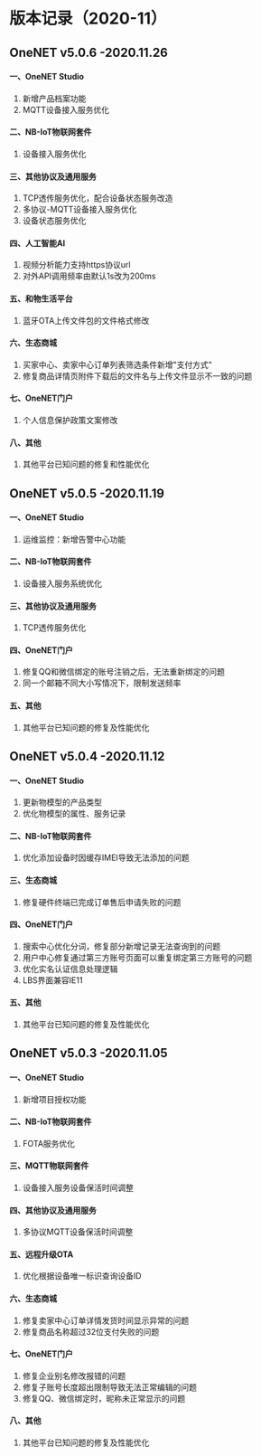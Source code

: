 # 版本记录（2020-11）

## OneNET v5.0.6 -2020.11.26

#### 一、OneNET Studio

1. 新增产品档案功能
2. MQTT设备接入服务优化

#### 二、NB-IoT物联网套件

1. 设备接入服务优化

#### 三、其他协议及通用服务

1. TCP透传服务优化，配合设备状态服务改造
2. 多协议-MQTT设备接入服务优化
3. 设备状态服务优化

#### 四、人工智能AI

1. 视频分析能力支持https协议url
2. 对外API调用频率由默认1s改为200ms

#### 五、和物生活平台

1. 蓝牙OTA上传文件包的文件格式修改

#### 六、生态商城

1. 买家中心、卖家中心订单列表筛选条件新增"支付方式"
2. 修复商品详情页附件下载后的文件名与上传文件显示不一致的问题

#### 七、OneNET门户

1. 个人信息保护政策文案修改
#### 八、其他

1. 其他平台已知问题的修复和性能优化

## OneNET v5.0.5 -2020.11.19

#### 一、OneNET Studio

1. 运维监控：新增告警中心功能

#### 二、NB-IoT物联网套件

1. 设备接入服务系统优化

#### 三、其他协议及通用服务

1. TCP透传服务优化

#### 四、OneNET门户

1. 修复QQ和微信绑定的账号注销之后，无法重新绑定的问题
2. 同一个邮箱不同大小写情况下，限制发送频率

#### 五、其他

1. 其他平台已知问题的修复及性能优化

## OneNET v5.0.4 -2020.11.12

#### 一、OneNET Studio

1. 更新物模型的产品类型
2. 优化物模型的属性、服务记录

#### 二、NB-IoT物联网套件

1. 优化添加设备时因缓存IMEI导致无法添加的问题

#### 三、生态商城

1. 修复硬件终端已完成订单售后申请失败的问题

#### 四、OneNET门户

1. 搜索中心优化分词，修复部分新增记录无法查询到的问题
2. 用户中心修复通过第三方账号页面可以重复绑定第三方账号的问题
3. 优化实名认证信息处理逻辑
4. LBS界面兼容IE11

#### 五、其他

1. 其他平台已知问题的修复及性能优化

## OneNET v5.0.3 -2020.11.05

#### 一、OneNET Studio

1. 新增项目授权功能

#### 二、NB-IoT物联网套件

1. FOTA服务优化

#### 三、MQTT物联网套件

1. 设备接入服务设备保活时间调整

#### 四、其他协议及通用服务

1. 多协议MQTT设备保活时间调整

#### 五、远程升级OTA

1. 优化根据设备唯一标识查询设备ID

#### 六、生态商城

1. 修复卖家中心订单详情发货时间显示异常的问题
2. 修复商品名称超过32位支付失败的问题

#### 七、OneNET门户

1. 修复企业别名修改报错的问题
2. 修复子账号长度超出限制导致无法正常编辑的问题
3. 修复QQ、微信绑定时，昵称未正常显示的问题

#### 八、其他

1. 其他平台已知问题的修复及性能优化